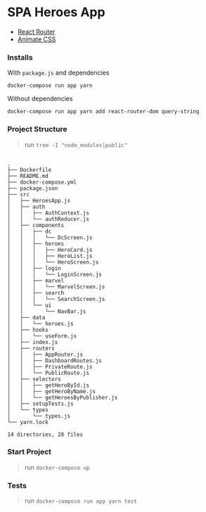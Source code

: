 # SPA Heroes App

- [React Router][react_router]
- [Animate CSS][animate_st]

[react_router]: https://reacttraining.com/react-router/web/guides/quick-start
[animate_st]: https://animate.style/

### Installs

With `package.js` and dependencies
```shell
docker-compose run app yarn
```

Without dependencies
```shell
docker-compose run app yarn add react-router-dom query-string
```

### Project Structure

> run `tree -I "node_modules|public"`
```shell

.
├── Dockerfile
├── README.md
├── docker-compose.yml
├── package.json
├── src
│   ├── HeroesApp.js
│   ├── auth
│   │   ├── AuthContext.js
│   │   └── authReducer.js
│   ├── components
│   │   ├── dc
│   │   │   └── DcScreen.js
│   │   ├── heroes
│   │   │   ├── HeroCard.js
│   │   │   ├── HeroList.js
│   │   │   └── HeroScreen.js
│   │   ├── login
│   │   │   └── LoginScreen.js
│   │   ├── marvel
│   │   │   └── MarvelScreen.js
│   │   ├── search
│   │   │   └── SearchScreen.js
│   │   └── ui
│   │       └── NavBar.js
│   ├── data
│   │   └── heroes.js
│   ├── hooks
│   │   └── useForm.js
│   ├── index.js
│   ├── routers
│   │   ├── AppRouter.js
│   │   ├── DashboardRoutes.js
│   │   ├── PrivateRoute.js
│   │   └── PublicRoute.js
│   ├── selectors
│   │   ├── getHeroById.js
│   │   ├── getHeroByName.js
│   │   └── getHeroesByPublisher.js
│   ├── setupTests.js
│   └── types
│       └── types.js
└── yarn.lock

14 directories, 28 files

```

### Start Project

> run `docker-compose up`

### Tests

> run `docker-compose run app yarn test`

